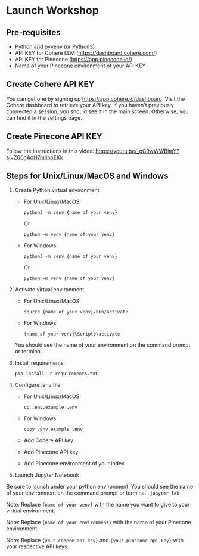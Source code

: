 # Launch  Workshop

## Pre-requisites
- Python and pyvenv (or Python3)
- API KEY for Cohere LLM (<https://dashboard.cohere.com/>)
- API KEY for Pinecone (<https://app.pinecone.io/>)
- Name of your Pinecone environment of your API KEY

## Create Cohere API KEY
You can get one by signing up <https://app.cohere.io/dashboard>. Visit the Cohere dashboard to retrieve your API key. If you haven't previously connected a session, you should see it in the main screen. Otherwise, you can find it in the settings page.

## Create Pinecone API KEY
Follow the instructions in this video: <https://youtu.be/_gC9wWWBjmY?si=Z06gAoH7miIhoEKk>

## Steps for Unix/Linux/MacOS and Windows
1. Create Python virtual environment
    - For Unix/Linux/MacOS:
        ```
        python3 -m venv {name of your venv}
        ```
        Or
        ```
        python -m venv {name of your venv}
        ```
    - For Windows:
         ```
        python3 -m venv {name of your venv}
        ```
        Or
        ```
        python -m venv {name of your venv}
        ```

2. Activate virtual environment
    - For Unix/Linux/MacOS:
        ```
        source {name of your venv}/bin/activate
        ```
    - For Windows:
        ```
        {name of your venv}\Scripts\activate
        ```
    
    You should see the name of your environment on the command prompt or terminal.

3. Install requirements
    ```
    pip install -r requirements.txt
    ```

4. Configure .env file
    - For Unix/Linux/MacOS:
        ```
        cp .env.example .env
        ```
    - For Windows:
        ```
        copy .env.example .env
        ```
    
    - Add Cohere API key
    - Add Pinecone API key
    - Add Pinecone environment of your index
    
5. Launch Jupyter Notebook

Be sure to launch under your python environment. You should see the name of your environment on the command prompt or terminal
    ``` 
    jupyter lab
    ```

Note: Replace `{name of your venv}` with the name you want to give to your virtual environment.

Note: Replace `{name of your environment}` with the name of your Pinecone environment.

Note: Replace `{your-cohere-api-key}` and `{your-pinecone-api-key}` with your respective API keys.
